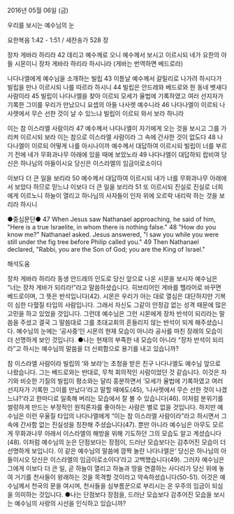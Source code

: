 2016년 05월 06일 (금)

우리를 보시는 예수님의 눈



요한복음 1:42 - 1:51 / 새찬송가 528 장


장차 게바라 하리라
42 데리고 예수께로 오니 예수께서 보시고 이르시되 네가 요한의 아들 시몬이니 장차 게바라 하리라 하시니라 (게바는 번역하면 베드로라) 

나다나엘에게 예수님을 소개하는 빌립
43 이튿날 예수께서 갈릴리로 나가려 하시다가 빌립을 만나 이르시되 나를 따르라 하시니 44 빌립은 안드레와 베드로와 한 동네 벳새다 사람이라 45 빌립이 나다나엘을 찾아 이르되 모세가 율법에 기록하였고 여러 선지자가 기록한 그이를 우리가 만났으니 요셉의 아들 나사렛 예수니라 46 나다나엘이 이르되 나사렛에서 무슨 선한 것이 날 수 있느냐 빌립이 이르되 와서 보라 하니라 

이는 참 이스라엘 사람이라 
47 예수께서 나다나엘이 자기에게 오는 것을 보시고 그를 가리켜 이르시되 보라 이는 참으로 이스라엘 사람이라 그 속에 간사한 것이 없도다 48 나다나엘이 이르되 어떻게 나를 아시나이까 예수께서 대답하여 이르시되 빌립이 너를 부르기 전에 네가 무화과나무 아래에 있을 때에 보았노라 49 나다나엘이 대답하되 랍비여 당신은 하나님의 아들이시요 당신은 이스라엘의 임금이로소이다 

이보다 더 큰 일을 보리라 
50 예수께서 대답하여 이르시되 내가 너를 무화과나무 아래에서 보았다 하므로 믿느냐 이보다 더 큰 일을 보리라 51 또 이르시되 진실로 진실로 너희에게 이르노니 하늘이 열리고 하나님의 사자들이 인자 위에 오르락 내리락 하는 것을 보리라 하시니

●중심문단● 47 When Jesus saw Nathanael approaching, he said of him, "Here is a true Israelite, in whom there is nothing false." 48 "How do you know me?" Nathanael asked. Jesus answered, "I saw you while you were still under the fig tree before Philip called you." 49 Then Nathanael declared, "Rabbi, you are the Son of God; you are the King of Israel."

해석도움





장차 게바라 하리라 
동생 안드레의 인도로 당신 앞으로 나온 시몬을 보시자 예수님은 “너는 장차 게바가 되리라!”라고 말씀하셨습니다. 히브리어인 게바를 헬라어로 바꾸면 베드로이며, 그 뜻은 반석입니다(42). 시몬은 우리가 아는 대로 열심은 대단하지만 기복이 심한 다혈질 타입의 사람입니다. 그래서 자신도 그같이 안정감 없는 성격 때문에 많은 고민을 하고 있었을 것입니다. 그런데 예수님은 그런 시몬에게 장차 반석이 되리라는 말씀을 주셨고 결국 그 말씀대로 그를 초대교회의 흔들리지 않는 반석이 되게 해주셨습니다. 예수님의 눈에는 ‘공사중’인 시몬의 현재 모습이 아니라 공사를 마친 장래의 모습이 더 선명하게 보인 것입니다.
●나는 현재의 부족한 내 모습이 아니라 “장차 반석이 되리라”고 하시는 예수님의 말씀을 더 신뢰함으로 용기를 내고 있습니까? 

참 이스라엘 사람이라 
빌립의 ‘와 보라’는 초청을 받은 친구 나다나엘도 예수님 앞으로 나왔습니다. 그는 베드로와는 반대로, 무척 회의적인 사람이었던 것 같습니다. 이것은 자기와 비슷한 기질의 빌립이 평소와는 달리 흥분하면서 ‘모세가 율법에 기록하였고 여러 선지자가 기록한 그이를 만났다’라고 말할 때에도(45), ‘나사렛에서 무슨 선한 것이 나겠느냐?’라고 한마디로 일축해 버리는 모습에서 잘 볼 수 있습니다(46). 이처럼 분위기를 썰렁하게 만드는 부정적인 원칙론자를 좋아하는 사람은 별로 없을 것입니다. 하지만 예수님은 이런 우울질 타입의 나다나엘에게 “이는 참 이스라엘 사람이라”라고 하시면서 그 속에 간사함 없는 진실성을 칭찬해 주셨습니다(47). 뿐만 아니라 예수님은 아무도 모르게 무화과나무 아래서 이스라엘의 해방을 위해 기도하던 그의 모습도 알고 계셨습니다(48). 이처럼 예수님의 눈은 단점보다는 장점이, 드러난 모습보다는 감추어진 모습이 더 선명하게 보입니다. 이 같은 예수님의 말씀에 깜짝 놀란 나다나엘은‘ 당신은 하나님의 아들이시오 당신은 이스라엘의 임금이로소이다’라고 고백했습니다(49).
그러자 예수님은 그에게 이보다 더 큰 일, 곧 하늘이 열리고 하늘과 땅을 연결하는 사다리가 당신 위에 놓여 거기를 천사들이 왕래하는 것을 목격할 것이라고 약속하셨습니다(50-51). 이것은 예수님께서 천국의 문을 여시며, 천사들을 심부름꾼으로 부리시는 온 우주의 임금이 되심을 의미하는 것입니다.
●나는 단점보다 장점을, 드러난 모습보다 감추어진 모습을 보시는 예수님의 사랑의 시선을 인식하고 있습니까?